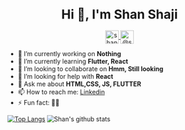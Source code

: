 <h1 align="center">Hi 👋, I'm Shan Shaji</h1>
<p align="center">
<a href="https://dribbble.com/shan_shaji" target="blank">
<img align="center" src="https://cdn.jsdelivr.net/npm/simple-icons@3.0.1/icons/dribbble.svg" alt="shan shaji" height="30" width="30" />
</a>
<a href="https://medium.com/@shanshaji224" target="blank">
<img align="center" src="https://cdn.jsdelivr.net/npm/simple-icons@3.0.1/icons/medium.svg" alt="@shanshaji224" height="30" width="30" />
</a>
</p>

- 🔭 I’m currently working on **Nothing**
- 🌱 I’m currently learning **Flutter, React**
- 👯 I’m looking to collaborate on **Hmm, Still looking**
- 🤔 I’m looking for help with **React**
- 💬 Ask me about **HTML,CSS, JS, FLUTTER**
- 📫 How to reach me: [Linkedin](https://www.linkedin.com/in/shan--shaji/)
- ⚡ Fun fact: 🤷‍♂️
<p>

[![Top Langs](https://github-readme-stats.vercel.app/api/top-langs/?username=shan-shaji&layout=compact)](https://github.com/shan-shaji/github-readme-stats) ![Shan's github stats](https://github-readme-stats.vercel.app/api?username=shan-shaji&count_private=true&show_icons=true)

</p>
